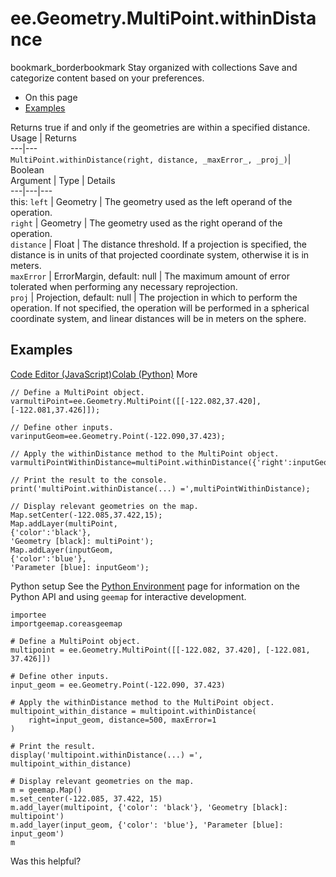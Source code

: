  
#  ee.Geometry.MultiPoint.withinDistance
bookmark_borderbookmark Stay organized with collections  Save and categorize content based on your preferences.
  * On this page
  * [Examples](https://developers.google.com/earth-engine/apidocs/ee-geometry-multipoint-withindistance#examples)


Returns true if and only if the geometries are within a specified distance.
Usage | Returns  
---|---  
`MultiPoint.withinDistance(right, distance, _maxError_, _proj_)`|  Boolean  
Argument | Type | Details  
---|---|---  
this: `left` | Geometry | The geometry used as the left operand of the operation.  
`right` | Geometry | The geometry used as the right operand of the operation.  
`distance` | Float | The distance threshold. If a projection is specified, the distance is in units of that projected coordinate system, otherwise it is in meters.  
`maxError` | ErrorMargin, default: null | The maximum amount of error tolerated when performing any necessary reprojection.  
`proj` | Projection, default: null | The projection in which to perform the operation. If not specified, the operation will be performed in a spherical coordinate system, and linear distances will be in meters on the sphere.  
## Examples
[Code Editor (JavaScript)](https://developers.google.com/earth-engine/apidocs/ee-geometry-multipoint-withindistance#code-editor-javascript-sample)[Colab (Python)](https://developers.google.com/earth-engine/apidocs/ee-geometry-multipoint-withindistance#colab-python-sample) More
```
// Define a MultiPoint object.
varmultiPoint=ee.Geometry.MultiPoint([[-122.082,37.420],[-122.081,37.426]]);

// Define other inputs.
varinputGeom=ee.Geometry.Point(-122.090,37.423);

// Apply the withinDistance method to the MultiPoint object.
varmultiPointWithinDistance=multiPoint.withinDistance({'right':inputGeom,'distance':500,'maxError':1});

// Print the result to the console.
print('multiPoint.withinDistance(...) =',multiPointWithinDistance);

// Display relevant geometries on the map.
Map.setCenter(-122.085,37.422,15);
Map.addLayer(multiPoint,
{'color':'black'},
'Geometry [black]: multiPoint');
Map.addLayer(inputGeom,
{'color':'blue'},
'Parameter [blue]: inputGeom');
```
Python setup
See the [ Python Environment](https://developers.google.com/earth-engine/guides/python_install) page for information on the Python API and using `geemap` for interactive development.
```
importee
importgeemap.coreasgeemap
```
```
# Define a MultiPoint object.
multipoint = ee.Geometry.MultiPoint([[-122.082, 37.420], [-122.081, 37.426]])

# Define other inputs.
input_geom = ee.Geometry.Point(-122.090, 37.423)

# Apply the withinDistance method to the MultiPoint object.
multipoint_within_distance = multipoint.withinDistance(
    right=input_geom, distance=500, maxError=1
)

# Print the result.
display('multipoint.withinDistance(...) =', multipoint_within_distance)

# Display relevant geometries on the map.
m = geemap.Map()
m.set_center(-122.085, 37.422, 15)
m.add_layer(multipoint, {'color': 'black'}, 'Geometry [black]: multipoint')
m.add_layer(input_geom, {'color': 'blue'}, 'Parameter [blue]: input_geom')
m
```

Was this helpful?
